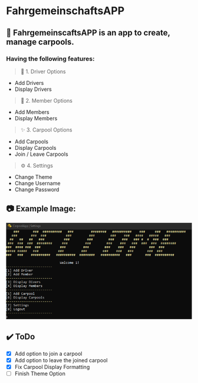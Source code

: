 # FahrgemeinschaftsAPP

## 🚌 FahrgemeinscaftsAPP is an app to create, manage carpools.

### Having the following features:


> 🔰 1. Driver Options
- Add Drivers
- Display Drivers

> 🧍 2. Member Options
- Add Members
- Display Members
> ✨ 3. Carpool Options
- Add Carpools
- Display Carpools
- Join / Leave Carpools
> ⚙️ 4. Settings
 - Change Theme
 - Change Username
 - Change Password

## 📷 Example Image:
![This is an image](https://github.com/JonasBundschuh/FahrgemeinschaftsAPP/blob/main/Assets/bCa9LT0.png?raw=true)

## ✔️ ToDo
- [x] Add option to join a carpool
- [x] Add option to leave the joined carpool
- [x] Fix Carpool Display Formatting
- [ ] Finish Theme Option
